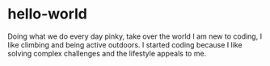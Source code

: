 # hello-world
Doing what we do every day pinky, take over the world
I am new to coding, I like climbing and being active outdoors. I started coding because I like solving complex challenges and the lifestyle appeals to me.
